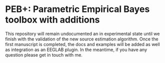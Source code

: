 # PEB+: Parametric Empirical Bayes toolbox with additions

This repository will remain undocumented an in experimental state until we finish
with the validation of the new source estimation algorithm. Once the first manuscript
is completed, the docs and examples will be added as well as integration as an EEGLAB
plugin. In the meantime, if you have any question please get in touch with me.
